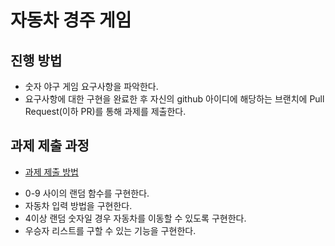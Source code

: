 # 자동차 경주 게임

## 진행 방법

* 숫자 야구 게임 요구사항을 파악한다.
* 요구사항에 대한 구현을 완료한 후 자신의 github 아이디에 해당하는 브랜치에 Pull Request(이하 PR)를 통해 과제를 제출한다.

## 과제 제출 과정

* [과제 제출 방법](https://github.com/next-step/nextstep-docs/tree/master/precourse)


- 0-9 사이의 랜덤 함수를 구현한다.
- 자동차 입력 방법을 구현한다.
- 4이상 랜덤 숫자일 경우 자동차를 이동할 수 있도록 구현한다.
- 우승자 리스트를 구할 수 있는 기능을 구현한다. 
